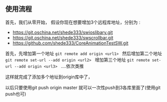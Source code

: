 ## 使用流程

首先，我们从零开始， 
假设你现在想要增加3个远程库地址，分别为 :

- https://git.oschina.net/shede333/swioslibary.git 
- https://git.oschina.net/shede333/swscrollbar.git 
- https://github.com/shede333/CoreAnimationTestSW.git

首先，先增加第一个地址 `git remote add origin <url1> `
然后增加第二个地址 `git remote set-url --add origin <url2> `
增加第三个地址 `git remote set-url --add origin <url3> `
….依次类推

这样就完成了添加多个地址到origin库中了， 

以后只要使用git push origin master 就可以一次性push到3各库里面了(使用git push也可)
